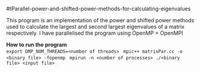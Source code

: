 #tParallel-power-and-shifted-power-methods-for-calculating-eigenvalues

This program is an implementation of the power and shifted power methods used to calculate the largest and second largest eigenvalues of a matrix respectively.
I have parallelised the program using OpenMP + OpenMPI

<b>How to run the program</b>
<br>
```export OMP_NUM_THREADS=<number of threads> ```
```mpic++ matrixPar.cc -o <binary file> -fopenmp ```
```mpirun -n <number of processes> ./<binary file> <input file> ```
